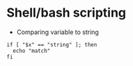 # Shell/bash scripting

* Comparing variable to string

```
if [ "$x" == "string" ]; then
  echo "match"
fi
```
